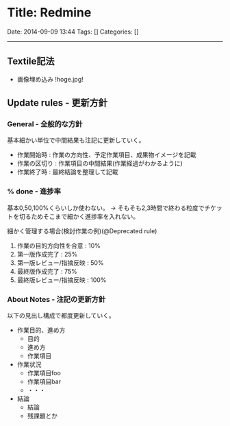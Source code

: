 # Title: Redmine

Date: 2014-09-09 13:44
Tags: []
Categories: []

---

## Textile記法

* 画像埋め込み
        !hoge.jpg!

## Update rules - 更新方針

### General - 全般的な方針

基本細かい単位で中間結果も注記に更新していく。

* 作業開始時 : 作業の方向性、予定作業項目、成果物イメージを記載
* 作業の区切り : 作業項目の中間結果(作業経過がわかるように)
* 作業終了時 : 最終結論を整理して記載

### % done - 進捗率

基本0,50,100%くらいしか使わない。
-> そもそも2,3時間で終わる粒度でチケットを切るためそこまで細かく進捗率を入れない。

細かく管理する場合(検討作業の例)(@Deprecated rule)

1. 作業の目的方向性を合意  : 10%
1. 第一版作成完了          : 25%
1. 第一版レビュー/指摘反映 : 50%
1. 最終版作成完了          : 75%
1. 最終版レビュー/指摘反映 : 100%

### About Notes - 注記の更新方針

以下の見出し構成で都度更新していく。

* 作業目的、進め方
    * 目的
    * 進め方
    * 作業項目
* 作業状況
    * 作業項目foo
    * 作業項目bar
    * ・・・
* 結論
    * 結論
    * 残課題とか

